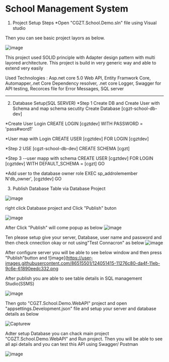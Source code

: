 # School Management System
1. Project Setup Steps
*Open "CGZT.School.Demo.sln" file using Visual studio 

Then you can see basic project layors as below. 

![image](https://user-images.githubusercontent.com/86515501/124052551-3c12c000-da51-11eb-83cd-5073f843d1a1.png)

This project used SOLID principle with Adapter design pattern with multi layored architecture. This project is build in very generic way and able to extend very easily

Used Technologies : Asp.net core 5.0 Web API, Entity Framwork Core, Automapper,.net Core Dependency resolver, .net core Logger, Swagger for API testing, Recorces file for Error Messages, SQL server

------------------------------------------------------------------------------------------------------------------------------------------
2. Database Setup(SQL SERVER)
*Step 1 Create DB and Create User with Schema and map schema secutity
Create Database [cgzt-school-db-dev]

*Create User Login
CREATE LOGIN [cgztdev] WITH PASSWORD = 'pass#word1'

*User map with Login
CREATE USER [cgztdev] FOR LOGIN [cgztdev]

*Step 2
USE [cgzt-school-db-dev]
CREATE SCHEMA [cgzt]


*Step 3
--user mapp with schema
CREATE USER [cgztdev]
	FOR LOGIN [cgztdev]
	WITH DEFAULT_SCHEMA = [cgzt]
GO

*Add user to the database owner role
EXEC sp_addrolemember N'db_owner', [cgztdev]
GO


3. Publish Database Table via Database Project

![image](https://user-images.githubusercontent.com/86515501/124050686-9b6ed100-da4d-11eb-8a57-a269fcefec56.png)

right click Database project and Click "Publish" buton

![image](https://user-images.githubusercontent.com/86515501/124050958-2223ae00-da4e-11eb-922c-deef70652ea0.png)

After Click "Publish" will come popup as below
![image](https://user-images.githubusercontent.com/86515501/124051018-39629b80-da4e-11eb-8b2f-e4aad97ca303.png)

Ten please setup give your server, Database, user name and password and then check cnnection okay or not using"Test Connacron" as below
![image](https://user-images.githubusercontent.com/86515501/124051316-d7eefc80-da4e-11eb-9e15-5944c2b3ab1d.png)

After configure server you will be able to see below window and then press "Publish"button and 
![image](https://user-images.githubusercontent.com/86515501/124051415-11276c80-da4f-11eb-9c6e-61890eedc332.png

After publish you are able to see table details in SQL management Studio(SSMS)

![image](https://user-images.githubusercontent.com/86515501/124051557-48961900-da4f-11eb-99d4-3dba10a1b9a0.png)

Then goto "CGZT.School.Demo.WebAPI" project and open "appsettings.Development.json" file and setup your server and database details as below

![Capturew](https://user-images.githubusercontent.com/86515501/124051978-176a1880-da50-11eb-9a88-03bec594c272.PNG)


Adter setup Database you can chack main project "CGZT.School.Demo.WebAPI" and Run project. Then you will be able to see all api details and you can test this API using Swagger/ Postman

![image](https://user-images.githubusercontent.com/86515501/124052179-80519080-da50-11eb-82ca-8787609117a4.png)













